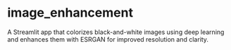 # image_enhancement
A Streamlit app that colorizes black-and-white images using deep learning and enhances them with ESRGAN for improved resolution and clarity.
